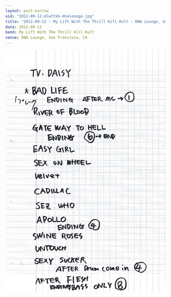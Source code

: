 ```yaml
---
layout: post-narrow
uid: "2012-09-12-mlwttkk-dnalounge.jpg"
title: "2012-09-12 : My Lift With The Thrill Kill Kult : DNA Lounge, San Francisco, CA"
date: 2012-09-12
band: My Lift With The Thrill Kill Kult
venue: DNA Lounge, San Francisco, CA
---
```


<div class="showcase">
  <img src="/img/2012/09/20120912-MLWTTKK-DNALounge.jpg" alt="2012-09-12-mlwttkk-dnalounge.jpg">
</div>
